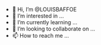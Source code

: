 - 👋 Hi, I’m @LOUISBAFFOE
- 👀 I’m interested in ...
- 🌱 I’m currently learning ...
- 💞️ I’m looking to collaborate on ...
- 📫 How to reach me ...

<!---
LOUISBAFFOE/LOUISBAFFOE is a ✨ special ✨ repository because its `README.md` (this file) appears on your GitHub profile.
You can click the Preview link to take a look at your changes.
--->

